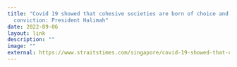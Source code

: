 ```yaml
---
title: "Covid 19 showed that cohesive societies are born of choice and
  conviction: President Halimah"
date: 2022-09-06
layout: link
description: ""
image: ""
external: https://www.straitstimes.com/singapore/covid-19-showed-that-cohesive-societies-are-borne-of-choice-and-conviction-president-halimah
---
```

